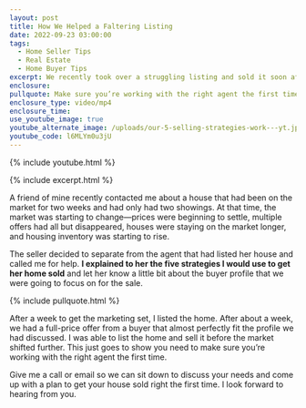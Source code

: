 ```yaml
---
layout: post
title: How We Helped a Faltering Listing
date: 2022-09-23 03:00:00
tags:
  - Home Seller Tips
  - Real Estate
  - Home Buyer Tips
excerpt: We recently took over a struggling listing and sold it soon after.
enclosure:
pullquote: Make sure you’re working with the right agent the first time.
enclosure_type: video/mp4
enclosure_time:
use_youtube_image: true
youtube_alternate_image: /uploads/our-5-selling-strategies-work---yt.jpg
youtube_code: l6MLYm0u3jU
---
```

{% include youtube.html %}

{% include excerpt.html %}

A friend of mine recently contacted me about a house that had been on the market for two weeks and had only had two showings. At that time, the market was starting to change—prices were beginning to settle, multiple offers had all but disappeared, houses were staying on the market longer, and housing inventory was starting to rise.&nbsp;

The seller decided to separate from the agent that had listed her house and called me for help. **I explained to her the five strategies I would use to get her home sold** and let her know a little bit about the buyer profile that we were going to focus on for the sale.

{% include pullquote.html %}

After a week to get the marketing set, I listed the home. After about a week, we had a full-price offer from a buyer that almost perfectly fit the profile we had discussed. I was able to list the home and sell it before the market shifted further. This just goes to show you need to make sure you’re working with the right agent the first time.

Give me a call or email so we can sit down to discuss your needs and come up with a plan to get your house sold right the first time. I look forward to hearing from you.